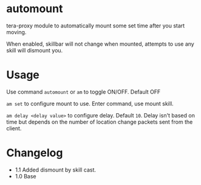 # automount

tera-proxy module to automatically mount some set time after you start moving.

When enabled, skillbar will not change when mounted, attempts to use any skill will dismount you.

# Usage

Use command `automount` or `am` to toggle ON/OFF. Default OFF

`am set` to configure mount to use. Enter command, use mount skill.

`am delay <delay value>` to configure delay. Default `10`. Delay isn't based on time but depends on the number of location change packets sent from the client.

# Changelog
- 1.1 Added dismount by skill cast.
- 1.0 Base
